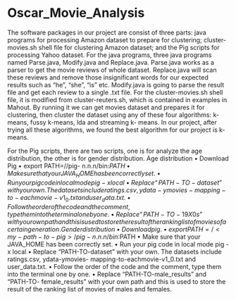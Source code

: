 Oscar_Movie_Analysis
====================
The software packages in our project are consist of three parts: java programs for processing Amazon dataset to prepare for clustering; cluster-movies.sh shell file for clustering Amazon dataset; and the Pig scripts for processing Yahoo dataset.
For the java programs, three java programs named Parse.java, Modify.java and Replace.java.
Parse.java works as a parser to get the movie reviews of whole dataset.
Replace.java will scan these reviews and remove those insignificant words for our expected results such as “he”, “she”, “is” etc.
Modify.java is going to parse the result file and get each review to a single .txt file.
For the cluster-movies.sh shell file, it is modified from cluster-reuters.sh, which is contained in examples in Mahout. By running it we can get movies dataset and prepares it for clustering, then cluster the dataset using any of these four algorithms: k-means, fussy k-means, lda and streaming k- means. In our project, after trying all these algorithms, we found the best algorithm for our project is k-means.

For the Pig scripts, there are two scripts, one is for analyze the age distribution, the other is for gender distribution.
Age distribution
• Download Pig
• export PATH=/<my-path-to-pig>/pig-
n.n.n/bin:$PATH
• Make sure that your JAVA_HOME has been
correctly set.
• Run your pig code in local mode
pig -x local
• Replace “PATH-TO-dataset” with your own. The
datasets include ratings.csv, ydata-ymovies-
mapping-to-eachmovie-v1_0.txt and user_data.txt. • Follow the order of the code and the comment, type
them into the terminal one by one.
• Replace “PATH-TO-19X0s” with your own path and
this is used to store the result of the ranking list of movies of a certain generation.
Gender distribution
• Download pig.
• export PATH=/<my-path-to-pig>/pig-
n.n.n/bin:$PATH
• Make sure that your JAVA_HOME has been
correctly set.
• Run your pig code in local mode
pig -x local
• Replace “PATH-TO-dataset” with your own. The
datasets include ratings.csv, ydata-ymovies-
mapping-to-eachmovie-v1_0.txt and user_data.txt. • Follow the order of the code and the comment, type
them into the terminal one by one.
• Replace “PATH-TO-male_results” and “PATH-TO-
female_results” with your own path and this is used to store the result of the ranking list of movies of males and females.
